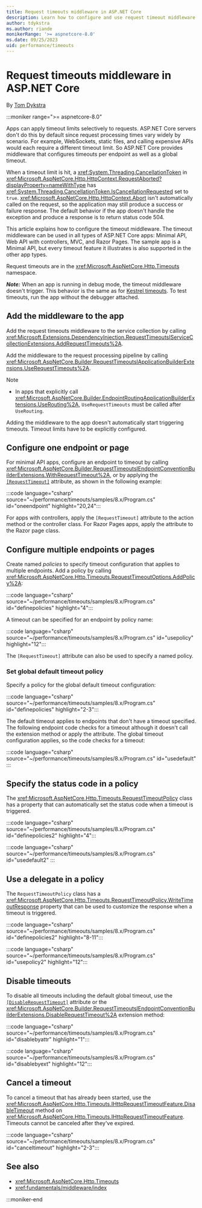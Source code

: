 ```yaml
---
title: Request timeouts middleware in ASP.NET Core
description: Learn how to configure and use request timeout middleware in ASP.NET Core.
author: tdykstra
ms.author: riande
monikerRange: '>= aspnetcore-8.0'
ms.date: 09/25/2023
uid: performance/timeouts
---
```

# Request timeouts middleware in ASP.NET Core

By [Tom Dykstra](https://github.com/tdykstra)

:::moniker range=">= aspnetcore-8.0"

Apps can apply timeout limits selectively to requests. ASP.NET Core servers don't do this by default since request processing times vary widely by scenario. For example, WebSockets, static files, and calling expensive APIs would each require a different timeout limit. So ASP.NET Core provides middleware that configures timeouts per endpoint as well as a global timeout.

When a timeout limit is hit, a <xref:System.Threading.CancellationToken> in <xref:Microsoft.AspNetCore.Http.HttpContext.RequestAborted?displayProperty=nameWithType> has <xref:System.Threading.CancellationToken.IsCancellationRequested> set to `true`. <xref:Microsoft.AspNetCore.Http.HttpContext.Abort> isn't automatically called on the request, so the application may still produce a success or failure response. The default behavior if the app doesn't handle the exception and produce a response is to return status code 504.

This article explains how to configure the timeout middleware. The timeout middleware can be used in all types of ASP.NET Core apps: Minimal API, Web API with controllers, MVC, and Razor Pages. The sample app is a Minimal API, but every timeout feature it illustrates is also supported in the other app types.

Request timeouts are in the <xref:Microsoft.AspNetCore.Http.Timeouts> namespace.

***Note:*** When an app is running in debug mode, the timeout middleware doesn't trigger. This behavior is the same as for [Kestrel timeouts](xref:fundamentals/servers/kestrel#behavior-with-debugger-attached). To test timeouts, run the app without the debugger attached.

## Add the middleware to the app

Add the request timeouts middleware to the service collection by calling <xref:Microsoft.Extensions.DependencyInjection.RequestTimeoutsIServiceCollectionExtensions.AddRequestTimeouts%2A>.

Add the middleware to the request processing pipeline by calling <xref:Microsoft.AspNetCore.Builder.RequestTimeoutsIApplicationBuilderExtensions.UseRequestTimeouts%2A>.

> [!NOTE]
> * In apps that explicitly call <xref:Microsoft.AspNetCore.Builder.EndpointRoutingApplicationBuilderExtensions.UseRouting%2A>, `UseRequestTimeouts` must be called after `UseRouting`.

Adding the middleware to the app doesn't automatically start triggering timeouts. Timeout limits have to be explicitly configured.

## Configure one endpoint or page

For minimal API apps, configure an endpoint to timeout by calling <xref:Microsoft.AspNetCore.Builder.RequestTimeoutsIEndpointConventionBuilderExtensions.WithRequestTimeout%2A>, or by applying the [`[RequestTimeout]`](xref:Microsoft.AspNetCore.Http.Timeouts.RequestTimeoutAttribute) attribute, as shown in the following example:

:::code language="csharp" source="~/performance/timeouts/samples/8.x/Program.cs" id="oneendpoint" highlight="20,24":::

For apps with controllers, apply the `[RequestTimeout]` attribute to the action method or the controller class. For Razor Pages apps, apply the attribute to the Razor page class.

## Configure multiple endpoints or pages

Create named *policies* to specify timeout configuration that applies to multiple endpoints. Add a policy by calling <xref:Microsoft.AspNetCore.Http.Timeouts.RequestTimeoutOptions.AddPolicy%2A>:

:::code language="csharp" source="~/performance/timeouts/samples/8.x/Program.cs" id="definepolicies" highlight="4":::

A timeout can be specified for an endpoint by policy name:

:::code language="csharp" source="~/performance/timeouts/samples/8.x/Program.cs" id="usepolicy" highlight="12":::

The `[RequestTimeout]` attribute can also be used to specify a named policy.

### Set global default timeout policy

Specify a policy for the global default timeout configuration:

:::code language="csharp" source="~/performance/timeouts/samples/8.x/Program.cs" id="definepolicies" highlight="2-3":::

The default timeout applies to endpoints that don't have a timeout specified. The following endpoint code checks for a timeout although it doesn't call the extension method or apply the attribute. The global timeout configuration applies, so the code checks for a timeout:

:::code language="csharp" source="~/performance/timeouts/samples/8.x/Program.cs" id="usedefault" :::

## Specify the status code in a policy

The <xref:Microsoft.AspNetCore.Http.Timeouts.RequestTimeoutPolicy> class has a property that can automatically set the status code when a timeout is triggered.

:::code language="csharp" source="~/performance/timeouts/samples/8.x/Program.cs" id="definepolicies2" highlight="4":::

:::code language="csharp" source="~/performance/timeouts/samples/8.x/Program.cs" id="usedefault2" :::

## Use a delegate in a policy

The `RequestTimeoutPolicy` class has a <xref:Microsoft.AspNetCore.Http.Timeouts.RequestTimeoutPolicy.WriteTimeoutResponse> property that can be used to customize the response when a timeout is triggered.

:::code language="csharp" source="~/performance/timeouts/samples/8.x/Program.cs" id="definepolicies2" highlight="8-11":::

:::code language="csharp" source="~/performance/timeouts/samples/8.x/Program.cs" id="usepolicy2" highlight="12":::

## Disable timeouts

To disable all timeouts including the default global timeout, use the [`[DisableRequestTimeout]`](xref:Microsoft.AspNetCore.Http.Timeouts.DisableRequestTimeoutAttribute) attribute or the <xref:Microsoft.AspNetCore.Builder.RequestTimeoutsIEndpointConventionBuilderExtensions.DisableRequestTimeout%2A> extension method:

:::code language="csharp" source="~/performance/timeouts/samples/8.x/Program.cs" id="disablebyattr" highlight="1":::

:::code language="csharp" source="~/performance/timeouts/samples/8.x/Program.cs" id="disablebyext" highlight="12":::

## Cancel a timeout

To cancel a timeout that has already been started, use the <xref:Microsoft.AspNetCore.Http.Timeouts.IHttpRequestTimeoutFeature.DisableTimeout> method on <xref:Microsoft.AspNetCore.Http.Timeouts.IHttpRequestTimeoutFeature>. Timeouts cannot be canceled after they've expired.

:::code language="csharp" source="~/performance/timeouts/samples/8.x/Program.cs" id="canceltimeout" highlight="2-3":::

## See also

* <xref:Microsoft.AspNetCore.Http.Timeouts>
* <xref:fundamentals/middleware/index>

:::moniker-end

